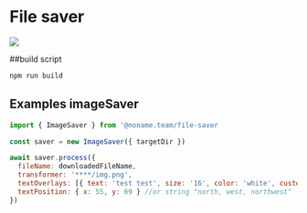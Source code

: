 # File saver

![](https://img.favpng.com/11/25/6/computer-icons-button-scalable-vector-graphics-png-favpng-LFZpgkZ2CMThpNEv1p6WLe2D4.jpg)


##build script

```sh
npm run build
```


## Examples imageSaver

```javascript
import { ImageSaver } from '@noname.team/file-saver

const saver = new ImageSaver({ targetDir })

await saver.process({
  fileName: downloadedFileName,
  transformer: '****/img.png',
  textOverlays: [{ text: 'test test', size: '16', color: 'white', customFont: '****/font.fnt' }],
  textPosition: { x: 55, y: 69 } //or string "north, west, northwest"
})
```
